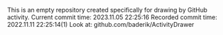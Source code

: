 This is an empty repository created specifically for drawing by GitHub activity.
Current commit time: 2023.11.05 22:25:16
Recorded commit time: 2022.11.11 22:25:14(1)
Look at: github.com/baderik/ActivityDrawer

